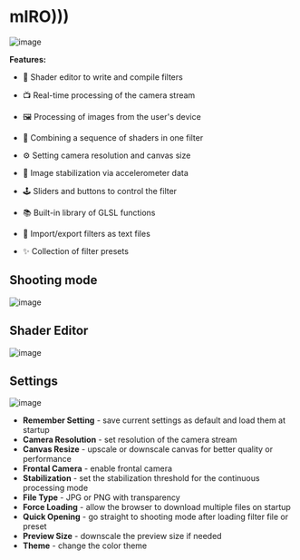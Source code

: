 # mIRO)))
![image](https://user-images.githubusercontent.com/38255514/169018816-031b5d0a-fb80-495b-bfab-2cebc55c0d02.png)

**Features:**
- 📝 Shader editor to write and compile filters
- 📺 Real-time processing of the camera stream 
- 🖼 Processing of images from the user's device
- 🧩 Combining a sequence of shaders in one filter

- ⚙ Setting camera resolution and canvas size
- 🎢 Image stabilization via accelerometer data

- 🕹 Sliders and buttons to control the filter
- 📚 Built-in library of GLSL functions
- 💾 Import/export filters as text files
- ✨ Collection of filter presets


## Shooting mode
![image](https://user-images.githubusercontent.com/38255514/169022343-ddc08879-c318-4ee9-8ce5-0ccdde6c9870.png)
## Shader Editor
![image](https://user-images.githubusercontent.com/38255514/169022148-9793b82e-c018-44f2-9e44-9f91a0f81adb.png)
## Settings
![image](https://user-images.githubusercontent.com/38255514/169022779-f89b60b9-be10-4e90-818f-dbefb9886ebe.png)
- **Remember Setting** - save current settings as default and load them at startup
- **Camera Resolution** - set resolution of the camera stream 
- **Canvas Resize** - upscale or downscale canvas for better quality or performance
- **Frontal Camera** - enable frontal camera
- **Stabilization** - set the stabilization threshold for the continuous processing mode
- **File Type** - JPG or PNG with transparency
- **Force Loading** - allow the browser to download multiple files on startup
- **Quick Opening** - go straight to shooting mode after loading filter file or preset
- **Preview Size** - downscale the preview size if needed
- **Theme** - change the color theme
